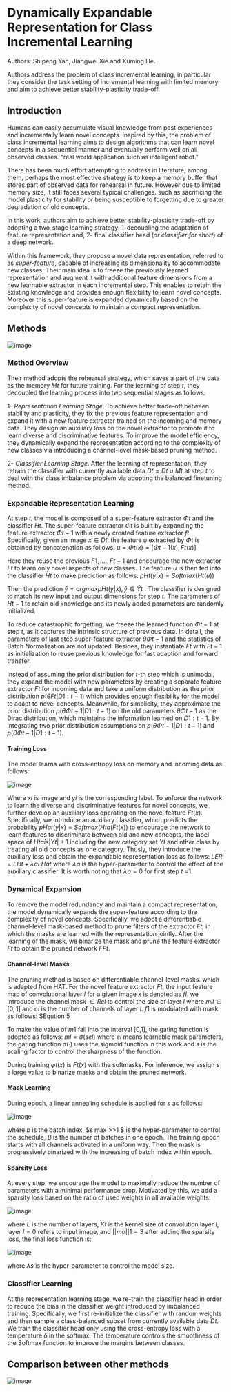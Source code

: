 # Dynamically Expandable Representation for Class Incremental Learning

Authors: Shipeng Yan, Jiangwei Xie and Xuming He.

Authors address the problem of class incremental learning, in particular they consider the task setting of incremental learning with limited memory and aim to achieve better stability-plasticity trade-off.

## Introduction

Humans can easily accumulate visual knowledge from past experiences and incrementally learn novel concepts. Inspired by this, the problem of class incremental learning aims to design algorithms that can learn novel concepts in a sequential manner and eventually perform well on all observed classes. "real world application such as intelligent robot."

There has been much effort attempting to address in literature, among them, perhaps the most effective strategy is to keep a memory buffer that stores part of observed data for rehearsal in future. However due to limited memory size, it still faces several typical challenges. such as sacrificing the model plasticity for stability or being susceptible to forgetting due to greater degradation of old concepts.

In this work, authors aim to achieve better stability-plasticity trade-off  by adopting a two-stage learning strategy: 1-decoupling the adaptation of feature representation and, 2- final classifier head (*or classifier for short*) of a deep network.

Within this framework, they propose a novel data representation, referred to as *super-feature*, capable of increasing its dimensionality to accommodate new classes. Their main idea is to freeze the previously learned representation and augment it with additional feature dimensions from a new learnable extractor in each incremental step. This enables to retain the existing knowledge and provides enough flexibility to learn novel concepts. Moreover this super-feature is expanded dynamically based on the complexity of novel concepts to maintain a compact representation.

## Methods

![image](https://user-images.githubusercontent.com/59775002/204486336-5cf1e05f-c988-4f1f-bd2f-48b655e0f725.png)

### Method Overview

Their method adopts the rehearsal strategy, which saves a part of the data as the memory $Mt$ for future training. For the learning of step $t$, they decoupled the learning process into two sequential stages as follows:

1- *Representation Learning Stage*. To achieve better trade-off between stability and plasticity, they fix the previous feature representation and expand it with a new feature extractor trained on the incoming and memory data. They design an auxiliary loss on the novel extractor to promote it to learn diverse and discriminative features. To improve the model efficiency, they dynamically expand the representation according to the complexity of new classes via introducing a channel-level mask-based pruning method.

2- *Classifier Learning Stage*. After the learning of representation, they retrain the classifier with currently available data $D̃ t = D t ∪ M t$ at step $t$ to deal with the class imbalance problem via adopting the balanced finetuning method.

### Expandable Representation Learning

At step $t$, the model is composed of a super-feature extractor $Φ t$ and the classifier $H t$. The super-feature extractor $Φ t$ is built by expanding the feature extractor $Φ t−1$ with a newly created feature extractor $ft$. Specifically, given an image $x ∈ D̃ t$, the feature $u$ extracted by $Φ t$ is obtained by concatenation as follows: $u = Φ t (x) = [Φ t−1 (x), F t (x)]$

Here they reuse the previous $F1,....,Ft-1$ and encourage the new extractor $Ft$ to learn only novel aspects of new classes. The feature $u$ is then fed into the classifier $Ht$ to make prediction as follows: $p H t (y|x) = Softmax(H t (u))$ 

Then the prediction $ŷ = arg max p H t (y|x), ŷ ∈ Ỹ t$ . The classifier is designed to match its new input and output dimensions for step $t$. The parameters of $Ht-1$ to retain old knowledge and its newly added parameters are randomly initialized.

To reduce catastrophic forgetting, we freeze the learned function $Φ t−1$ at step $t$, as it captures the intrinsic structure of previous data. In detail, the parameters of last step super-feature extractor $θ Φ t−1$ and the statistics of Batch Normalization are not updated. Besides, they instantiate $Ft$ with $Ft-1$ as initialization to reuse previous knowledge for fast adaption and forward transfer.

Instead of assuming the prior distribution for $t$-th step which is unimodal, they expand the model with new parameters by creating a separate feature extractor $Ft$ for incoming data and take a uniform distribution as the prior distribution $p(θ F t |D 1:t−1 )$ which provides enough flexibility for the model to adapt to novel concepts. Meanwhile, for simplicity, they approximate the prior distribution $p(θ Φ t−1 |D 1:t−1 )$ on the old parameters $θ Φ t−1$ as the Dirac distribution, which maintains the information learned on $D 1:t−1 .$ By integrating two prior distribution assumptions on $p(θ Φ t−1 |D 1:t−1 )$ and $p(θ Φ t−1 |D 1:t−1 )$.

#### Training Loss

The model learns with cross-entropy loss on memory and incoming data as follows: 

![image](https://user-images.githubusercontent.com/59775002/204486482-c2bd68f5-b01b-47de-a945-4d0eec66f6a4.png)

Where $xi$ is image and $yi$ is the corresponding label. To enforce the network to learn the diverse and discriminative features for novel concepts, we further develop an auxiliary loss operating on the novel feature $Ft(x)$. Specifically, we introduce an auxiliary classifier, which predicts the probability $p H at (y|x) = Softmax(H t a (F t (x))$ to encourage the network to learn features to discriminate between old and new concepts, the label space of  $H t a is |Y t |+1$ including the new category set $Yt$ and other class by treating all old concepts as one category. Thusly, they introduce the auxiliary loss and obtain the expandable representation loss as follows: $L ER = L H t + λ a L H at$ where $λ a$ is the hyper-parameter to control the effect of the auxiliary classifier. It is worth noting that $λ a =0$ for first step $t$ =1.

### Dynamical Expansion

To remove the model redundancy and maintain a compact representation, the model dynamically expands the super-feature according to the complexity of novel concepts. Specifically, we adopt a differentiable channel-level mask-based method to prune filters of the extractor $Ft$, in which the masks are learned with the representation jointly. After the learning of the mask, we binarize the mask and prune the feature extractor $Ft$ to obtain the pruned network $FPt$.

#### Channel-level Masks

The pruning method is based on differentiable channel-level masks. which is adapted from HAT. For the novel feature extractor $Ft$, the input feature map of convolutional layer $l$ for a given image $x$ is denoted as $fl$. we introduce the channel mask $∈ R c l$ to control the size of layer $l$ where $m il ∈ [0, 1]$ and $c l$ is the number of channels of layer $l$. $f1$ is modulated with mask as follows: $Eqution 5

To make the value of $m1$ fall into the interval [0,1], the gating function is adopted as follows: $m l = σ(se l )$ where $e l$ means learnable mask parameters, the gating function $σ(·)$ uses the sigmoid function in this work and $s$ is the scaling factor to control the sharpness of the function.

During training $φ t (x)$ is $F t (x)$ with the softmasks. For inference, we assign $s$ a large value to binarize masks and obtain the pruned network.

#### Mask Learning

During epoch, a linear annealing schedule is applied for $s$ as follows: 

![image](https://user-images.githubusercontent.com/59775002/204486675-fa171692-579a-4595-aaa7-b373cc9eaf1a.png)

where $b$ is the batch index, $s max >>1 $ is the hyper-parameter to control the schedule, $B$ is the number of batches in one epoch. The training epoch starts with all channels activated in a uniform way. Then the mask is progressively binarized with the increasing of batch index within epoch.

#### Sparsity Loss

At every step, we encourage the model to maximally reduce the number of parameters with a minimal performance drop. Motivated by this, we add a sparsity loss based on the ratio of used weights in all available weights:

![image](https://user-images.githubusercontent.com/59775002/204486800-92a9facd-bb51-4eee-b6ee-33a85001814f.png)

where $L$ is the number of layers, $Kt$ is the kernel size of convolution layer $l$, layer $l=0$ refers to input image, and $||mo||1=3$ after adding the sparsity loss, the final loss function is: 

![image](https://user-images.githubusercontent.com/59775002/204486926-1b6bc65e-9927-4c47-9b72-05aae36994a4.png)

where $λ s$ is the hyper-parameter to control the model size.

### Classifier Learning

At the representation learning stage, we re-train the classifier head in order to reduce the bias in the classifier weight introduced by imbalanced training. Specifically, we first re-initialize the classifier with random weights and then sample a class-balanced subset from currently available data $D̃ t$. We train the classifier head only using the cross-entropy loss with a temperature $δ$ in the softmax. The temperature controls the smoothness of the Softmax function to improve the margins between classes.

## Comparison between other methods

![image](https://user-images.githubusercontent.com/59775002/204487039-b938406e-ac9a-4230-848b-a9dc12cf778c.png)
